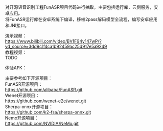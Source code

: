 对开源语音识别工程FunASR项目代码进行抽取，主要包括运行库，云侧服务，安卓应用。  
将FunASR运行库在安卓系统下编译，移植2pass解码模型全流程，编写安卓应用和JNI接口。   

演示视频：  
https://www.bilibili.com/video/BV1F94y147wP/?vd_source=3dd9c1f4ca1b92459ac25d917e5a9249   
教程视频：   
TODO

体验APK：   


主要参考如下开源项目：  
FunASR开源项目：   
https://github.com/alibaba/FunASR.git   
Wenet开源项目：   
https://github.com/wenet-e2e/wenet.git   
Sherpa-onnx开源项目：   
https://github.com/k2-fsa/sherpa-onnx.git   
Nemo开源项目：   
https://github.com/NVIDIA/NeMo.git